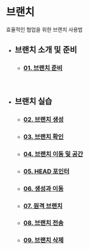 # **브랜치**
효율적인 협업을 위한 브랜치 사용법

- ## **브랜치 소개 및 준비**
    - ### [01. 브랜치 준비](6주차1,2.md)

<br>

- ## **브랜치 실습**
    - ### [02. 브랜치 생성]()
    - ### [03. 브랜치 확인]()
    - ### [04. 브랜치 이동 및 공간](6-5,6.md)
    - ### [05. HEAD 포인터]()
    - ### [06. 생성과 이동]()
    - ### [07. 원격 브랜치](09_remote-branch.md)
    - ### [08. 브랜치 전송](10_branch-push.md)
    - ### [09. 브랜치 삭제](11_branch-remove.md)
